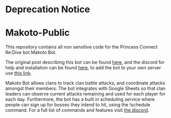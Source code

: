 # Deprecation Notice


# Makoto-Public

This repository contains all non sensitive code for the Princess Connect Re:Dive bot Makoto Bot.

The original post describing this bot can be found [here](https://www.reddit.com/r/Priconne/comments/ndolqj/discord_bot_for_clan_battle_management/), and the discord for help and installation can be found [here](https://discord.gg/eJJeq7EUCj), to add the bot to your own server use [this link](https://discord.com/oauth2/authorize?client_id=811219718584270868&permissions=2147609664&scope=bot).

Makoto Bot allows clans to track clan battle attacks, and coordinate attacks amongst their members. The bot integrates with Google Sheets so that clan leaders can observe current attacks remaining and used for each player for each day. Furthermore, the bot has a built in scheduling service where people can sign up for bosses they intend to hit, using the !schedule command. For a full list of commands and features visit [the discord](https://discord.gg/eJJeq7EUCj).
